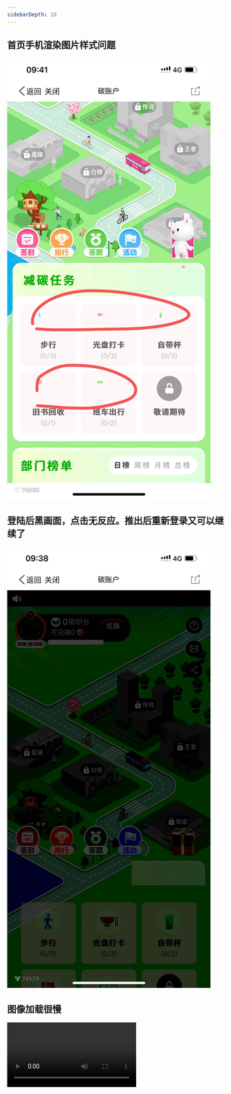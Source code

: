 ```yaml
---
sidebarDepth: 10
---
```


## 首页手机渲染图片样式问题

![alt text](./assets/style.png)


## 登陆后黑画面，点击无反应。推出后重新登录又可以继续了

![alt text](./assets/login.png)

## 图像加载很慢

<video controls src="./assets/291_1697109554.mp4" title="Title"></video>